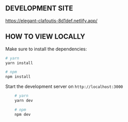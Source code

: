 ## DEVELOPMENT SITE
https://elegant-clafoutis-8d1def.netlify.app/

## HOW TO VIEW LOCALLY

Make sure to install the dependencies:
```bash
# yarn
yarn install

# npm
npm install

```
Start the development server on `http://localhost:3000`

```bash
    # yarn
    yarn dev

    # npm
    npm dev
```


